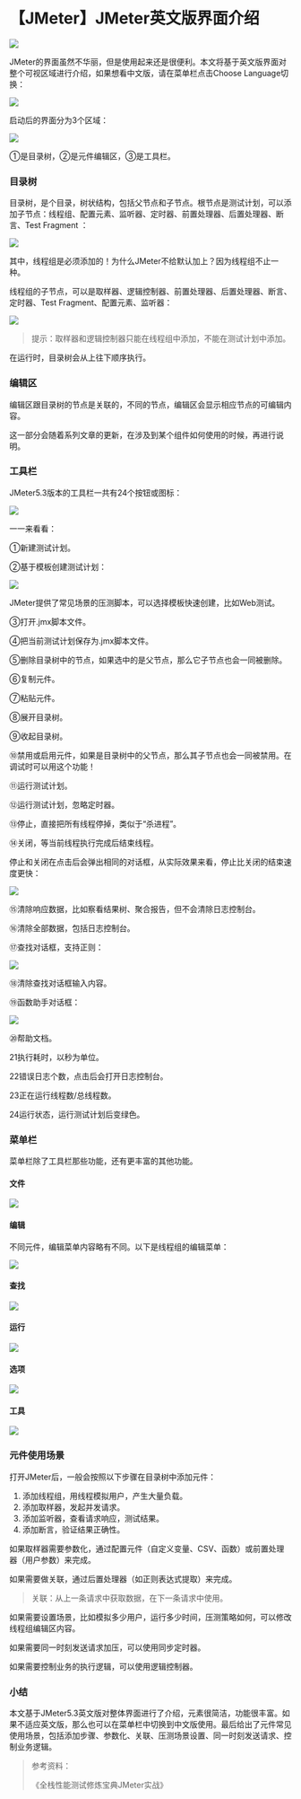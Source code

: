 # 【JMeter】JMeter英文版界面介绍
![](../wanggang.png)

JMeter的界面虽然不华丽，但是使用起来还是很便利。本文将基于英文版界面对整个可视区域进行介绍，如果想看中文版，请在菜单栏点击Choose Language切换：

![](000003-【JMeter】JMeter英文版界面介绍/image-20201017152350228.png)

启动后的界面分为3个区域：

![](000003-【JMeter】JMeter英文版界面介绍/image-20201029102049120.png)

①是目录树，②是元件编辑区，③是工具栏。

### 目录树

目录树，是个目录，树状结构，包括父节点和子节点。根节点是测试计划，可以添加子节点：线程组、配置元素、监听器、定时器、前置处理器、后置处理器、断言、Test Fragment ：

![](000003-【JMeter】JMeter英文版界面介绍/image-20201029103544949.png)

其中，线程组是必须添加的！为什么JMeter不给默认加上？因为线程组不止一种。

线程组的子节点，可以是取样器、逻辑控制器、前置处理器、后置处理器、断言、定时器、Test Fragment、配置元素、监听器：

![](000003-【JMeter】JMeter英文版界面介绍/image-20201029103705183.png)

> 提示：取样器和逻辑控制器只能在线程组中添加，不能在测试计划中添加。

在运行时，目录树会从上往下顺序执行。

### 编辑区

编辑区跟目录树的节点是关联的，不同的节点，编辑区会显示相应节点的可编辑内容。

这一部分会随着系列文章的更新，在涉及到某个组件如何使用的时候，再进行说明。

### 工具栏

JMeter5.3版本的工具栏一共有24个按钮或图标：

![](000003-【JMeter】JMeter英文版界面介绍/image-20201029115938634.png)

一一来看看：

①新建测试计划。

②基于模板创建测试计划：

![](000003-【JMeter】JMeter英文版界面介绍/image-20201029133915846.png)

JMeter提供了常见场景的压测脚本，可以选择模板快速创建，比如Web测试。

③打开.jmx脚本文件。

④把当前测试计划保存为.jmx脚本文件。

⑤删除目录树中的节点，如果选中的是父节点，那么它子节点也会一同被删除。

⑥复制元件。

⑦粘贴元件。

⑧展开目录树。

⑨收起目录树。

⑩禁用或启用元件，如果是目录树中的父节点，那么其子节点也会一同被禁用。在调试时可以用这个功能！

⑪运行测试计划。

⑫运行测试计划，忽略定时器。

⑬停止，直接把所有线程停掉，类似于“杀进程”。

⑭关闭，等当前线程执行完成后结束线程。

停止和关闭在点击后会弹出相同的对话框，从实际效果来看，停止比关闭的结束速度更快：

![](000003-【JMeter】JMeter英文版界面介绍/image-20201029142053933.png)

⑮清除响应数据，比如察看结果树、聚合报告，但不会清除日志控制台。

⑯清除全部数据，包括日志控制台。

⑰查找对话框，支持正则：

![](000003-【JMeter】JMeter英文版界面介绍/image-20201029155731231.png)

⑱清除查找对话框输入内容。

⑲函数助手对话框：

![](000003-【JMeter】JMeter英文版界面介绍/image-20201029155825888.png)

⑳帮助文档。

21执行耗时，以秒为单位。

22错误日志个数，点击后会打开日志控制台。

23正在运行线程数/总线程数。

24运行状态，运行测试计划后变绿色。

### 菜单栏

菜单栏除了工具栏那些功能，还有更丰富的其他功能。

#### 文件

![](000003-【JMeter】JMeter英文版界面介绍/image-20201029161637756.png)

#### 编辑

不同元件，编辑菜单内容略有不同。以下是线程组的编辑菜单：

![](000003-【JMeter】JMeter英文版界面介绍/image-20201029164045992.png)

#### 查找

![](000003-【JMeter】JMeter英文版界面介绍/image-20201029164247993.png)

#### 运行

![](000003-【JMeter】JMeter英文版界面介绍/image-20201029164553435.png)

#### 选项

![](000003-【JMeter】JMeter英文版界面介绍/image-20201029165035611.png)

#### 工具

![](000003-【JMeter】JMeter英文版界面介绍/image-20201029171329892.png)

### 元件使用场景

打开JMeter后，一般会按照以下步骤在目录树中添加元件：

1. 添加线程组，用线程模拟用户，产生大量负载。
2. 添加取样器，发起并发请求。
4. 添加监听器，查看请求响应，测试结果。
4. 添加断言，验证结果正确性。

如果取样器需要参数化，通过配置元件（自定义变量、CSV、函数）或前置处理器（用户参数）来完成。

如果需要做关联，通过后置处理器（如正则表达式提取）来完成。

> 关联：从上一条请求中获取数据，在下一条请求中使用。

如果需要设置场景，比如模拟多少用户，运行多少时间，压测策略如何，可以修改线程组编辑区内容。

如果需要同一时刻发送请求加压，可以使用同步定时器。

如果需要控制业务的执行逻辑，可以使用逻辑控制器。

### 小结

本文基于JMeter5.3英文版对整体界面进行了介绍，元素很简洁，功能很丰富。如果不适应英文版，那么也可以在菜单栏中切换到中文版使用。最后给出了元件常见使用场景，包括添加步骤、参数化、关联、压测场景设置、同一时刻发送请求、控制业务逻辑。

> 参考资料：
>
> 《全栈性能测试修炼宝典JMeter实战》

